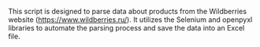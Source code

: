 This script is designed to parse data about products from the Wildberries website (https://www.wildberries.ru/). It utilizes the Selenium and openpyxl libraries to automate the parsing process and save the data into an Excel file.
